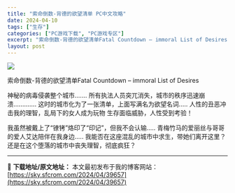 ```yaml
---
title: "索命倒数-背德的欲望清单 PC中文攻略"
date: 2024-04-10
tags: ["生存"]
categories: ["PC游戏下载", "PC游戏专区"]
excerpt: "索命倒数-背德的欲望清单Fatal Countdown – immoral List of Desires 神秘的病毒侵袭整个城市....... 所有执法人员突兀消失，城市的秩序迅速崩溃............. 这时的城市化为了一张清单，上面写满名为欲望名词..... 人性的丑恶冲击我的理智，乱局&hellip;"
layout: post
---
```


<img class="aligncenter" src="https://sky.sfcrom.com/wp-content/uploads/2024/04/20240410105455-6d9cb.jpeg" />

索命倒数-背德的欲望清单Fatal Countdown – immoral List of Desires

神秘的病毒侵袭整个城市.......
所有执法人员突兀消失，城市的秩序迅速崩溃.............
这时的城市化为了一张清单，上面写满名为欲望名词.....
人性的丑恶冲击我的理智，乱局下的女人成为玩物
生存面临威胁，人性受到考验！

我虽然被戴上了“镣铐”烙印了“印记”，但我不会认输.....
青梅竹马的爱丽丝与哥哥的爱人艾达陪伴在我身边.....
我能否在这座混乱的城市中求生，带她们离开这里？
还是在这个堕落的城市中丧失理智，彻底疯狂？

---
📖 **下载地址/原文地址：** 本文最初发布于我的博客网站：[https://sky.sfcrom.com/2024/04/39657](https://sky.sfcrom.com/2024/04/39657)
